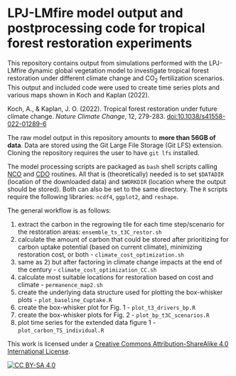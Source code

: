 # LPJ-LMfire model output and postprocessing code for tropical forest restoration experiments

This repository contains output from simulations performed with the LPJ-LMfire dynamic global vegetation model to investigate tropical forest restoration under different climate change and CO<sub>2</sub> fertilization scenarios. This output and included code were used to create time series plots and various maps shown in Koch and Kaplan (2022).

Koch, A., & Kaplan, J. O. (2022). Tropical forest restoration under future climate change. _Nature Climate Change_, 12, 279-283. [doi:10.1038/s41558-022-01289-6](https://doi.org/10.1038/s41558-022-01289-6)

The raw model output in this repository amounts to **more than 56GB of data**. Data are stored using the Git Large File Storage (Git LFS) extension. Cloning the repository requires the user to have `git lfs` installed.

The model processing scripts are packaged as `bash` shell scripts calling [NCO](http://nco.sourceforge.net) and [CDO](https://code.mpimet.mpg.de/projects/cdo) routines. All that is (theoretically) needed is to set `$DATADIR` (location of the downloaded data) and `$WORKDIR` (location where the output should be stored). Both can also be set to the same directory. The `R` scripts require the following libraries: `ncdf4`, `ggplot2`, and `reshape`.  

The general workflow is as follows:
1) extract the carbon in the regrowing tile for each time step/scenario for the restoration areas: `ensemble_ts_t3C_restor.sh`
2) calculate the amount of carbon that could be stored after prioritizing for carbon uptake potential (based on current climate), minimizing restoration cost, or both - `climate_cost_optimization.sh`
3) same as 2) but after factoring in climate change impacts at the end of the century - `climate_cost_optimization_CC.sh`
4) calculate most suitable locations for restoration based on cost and climate - `permanence_map2.sh`
5) create the underlying data structure used for plotting the box-whisker plots - `plot_baseline_Cuptake.R`
6) create the box-whisker plot for Fig. 1 - `plot_t3_drivers_bp.R`
7) create the box-whisker plots for Fig. 2 - `plot_bp_t3C_scenarios.R`
8) plot time series for the extended data figure 1 - `plot_carbon_TS_individual.R`

This work is licensed under a
[Creative Commons Attribution-ShareAlike 4.0 International License][cc-by-sa].

[![CC BY-SA 4.0][cc-by-sa-image]][cc-by-sa]

[cc-by-sa]: http://creativecommons.org/licenses/by-sa/4.0/
[cc-by-sa-image]: https://licensebuttons.net/l/by-sa/4.0/88x31.png
[cc-by-sa-shield]: https://img.shields.io/badge/License-CC%20BY--SA%204.0-lightgrey.svg

